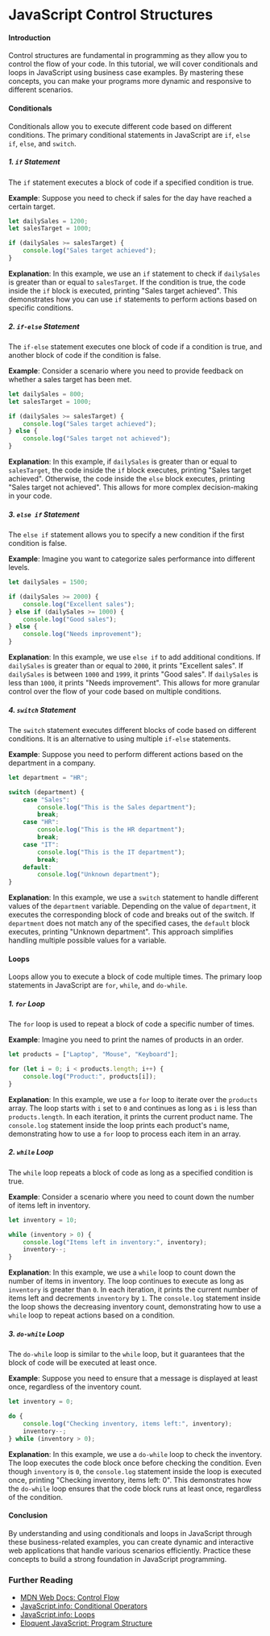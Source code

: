 # JavaScript Control Structures

#### Introduction

Control structures are fundamental in programming as they allow you to control the flow of your code. In this tutorial, we will cover conditionals and loops in JavaScript using business case examples. By mastering these concepts, you can make your programs more dynamic and responsive to different scenarios.

#### Conditionals

Conditionals allow you to execute different code based on different conditions. The primary conditional statements in JavaScript are `if`, `else if`, `else`, and `switch`.

##### 1. `if` Statement

The `if` statement executes a block of code if a specified condition is true.

**Example**:
Suppose you need to check if sales for the day have reached a certain target.

```javascript
let dailySales = 1200;
let salesTarget = 1000;

if (dailySales >= salesTarget) {
    console.log("Sales target achieved");
}
```

**Explanation**:
In this example, we use an `if` statement to check if `dailySales` is greater than or equal to `salesTarget`. If the condition is true, the code inside the `if` block is executed, printing "Sales target achieved". This demonstrates how you can use `if` statements to perform actions based on specific conditions.

##### 2. `if-else` Statement

The `if-else` statement executes one block of code if a condition is true, and another block of code if the condition is false.

**Example**:
Consider a scenario where you need to provide feedback on whether a sales target has been met.

```javascript
let dailySales = 800;
let salesTarget = 1000;

if (dailySales >= salesTarget) {
    console.log("Sales target achieved");
} else {
    console.log("Sales target not achieved");
}
```

**Explanation**:
In this example, if `dailySales` is greater than or equal to `salesTarget`, the code inside the `if` block executes, printing "Sales target achieved". Otherwise, the code inside the `else` block executes, printing "Sales target not achieved". This allows for more complex decision-making in your code.

##### 3. `else if` Statement

The `else if` statement allows you to specify a new condition if the first condition is false.

**Example**:
Imagine you want to categorize sales performance into different levels.

```javascript
let dailySales = 1500;

if (dailySales >= 2000) {
    console.log("Excellent sales");
} else if (dailySales >= 1000) {
    console.log("Good sales");
} else {
    console.log("Needs improvement");
}
```

**Explanation**:
In this example, we use `else if` to add additional conditions. If `dailySales` is greater than or equal to `2000`, it prints "Excellent sales". If `dailySales` is between `1000` and `1999`, it prints "Good sales". If `dailySales` is less than `1000`, it prints "Needs improvement". This allows for more granular control over the flow of your code based on multiple conditions.

##### 4. `switch` Statement

The `switch` statement executes different blocks of code based on different conditions. It is an alternative to using multiple `if-else` statements.

**Example**:
Suppose you need to perform different actions based on the department in a company.

```javascript
let department = "HR";

switch (department) {
    case "Sales":
        console.log("This is the Sales department");
        break;
    case "HR":
        console.log("This is the HR department");
        break;
    case "IT":
        console.log("This is the IT department");
        break;
    default:
        console.log("Unknown department");
}
```

**Explanation**:
In this example, we use a `switch` statement to handle different values of the `department` variable. Depending on the value of `department`, it executes the corresponding block of code and breaks out of the switch. If `department` does not match any of the specified cases, the `default` block executes, printing "Unknown department". This approach simplifies handling multiple possible values for a variable.

#### Loops

Loops allow you to execute a block of code multiple times. The primary loop statements in JavaScript are `for`, `while`, and `do-while`.

##### 1. `for` Loop

The `for` loop is used to repeat a block of code a specific number of times.

**Example**:
Imagine you need to print the names of products in an order.

```javascript
let products = ["Laptop", "Mouse", "Keyboard"];

for (let i = 0; i < products.length; i++) {
    console.log("Product:", products[i]);
}
```

**Explanation**:
In this example, we use a `for` loop to iterate over the `products` array. The loop starts with `i` set to `0` and continues as long as `i` is less than `products.length`. In each iteration, it prints the current product name. The `console.log` statement inside the loop prints each product's name, demonstrating how to use a `for` loop to process each item in an array.

##### 2. `while` Loop

The `while` loop repeats a block of code as long as a specified condition is true.

**Example**:
Consider a scenario where you need to count down the number of items left in inventory.

```javascript
let inventory = 10;

while (inventory > 0) {
    console.log("Items left in inventory:", inventory);
    inventory--;
}
```

**Explanation**:
In this example, we use a `while` loop to count down the number of items in inventory. The loop continues to execute as long as `inventory` is greater than `0`. In each iteration, it prints the current number of items left and decrements `inventory` by `1`. The `console.log` statement inside the loop shows the decreasing inventory count, demonstrating how to use a `while` loop to repeat actions based on a condition.

##### 3. `do-while` Loop

The `do-while` loop is similar to the `while` loop, but it guarantees that the block of code will be executed at least once.

**Example**:
Suppose you need to ensure that a message is displayed at least once, regardless of the inventory count.

```javascript
let inventory = 0;

do {
    console.log("Checking inventory, items left:", inventory);
    inventory--;
} while (inventory > 0);
```

**Explanation**:
In this example, we use a `do-while` loop to check the inventory. The loop executes the code block once before checking the condition. Even though `inventory` is `0`, the `console.log` statement inside the loop is executed once, printing "Checking inventory, items left: 0". This demonstrates how the `do-while` loop ensures that the code block runs at least once, regardless of the condition.

#### Conclusion

By understanding and using conditionals and loops in JavaScript through these business-related examples, you can create dynamic and interactive web applications that handle various scenarios efficiently. Practice these concepts to build a strong foundation in JavaScript programming.

### Further Reading
- [MDN Web Docs: Control Flow](https://developer.mozilla.org/en-US/docs/Web/JavaScript/Guide/Control_flow_and_error_handling)
- [JavaScript.info: Conditional Operators](https://javascript.info/ifelse)
- [JavaScript.info: Loops](https://javascript.info/while-for)
- [Eloquent JavaScript: Program Structure](https://eloquentjavascript.net/02_program_structure.html)